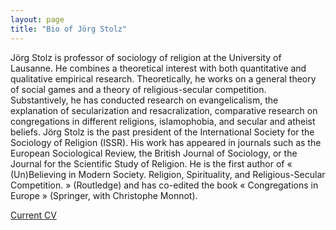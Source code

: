 ```yaml
---
layout: page
title: "Bio of Jörg Stolz"
---
```



Jörg Stolz is professor of sociology of religion at the University of Lausanne. 
He combines a theoretical interest with both quantitative and qualitative empirical 
research. Theoretically, he works on a general theory of social games and a theory 
of religious-secular competition. Substantively, he has conducted research on 
evangelicalism, the explanation of secularization and resacralization, comparative research 
on congregations in different religions, islamophobia, and secular and atheist beliefs. 
Jörg Stolz is the past president of the International Society for the Sociology of 
Religion (ISSR). His work has appeared in journals such as the European Sociological 
Review, the British Journal of Sociology, or the Journal for the Scientific Study of
Religion. He is the first author of « (Un)Believing in Modern Society. Religion, 
Spirituality, and Religious-Secular Competition. » (Routledge) and has co-edited 
the book « Congregations in Europe » (Springer, with Christophe Monnot). 


[Current CV]("assets/CV_JS.pdf")
